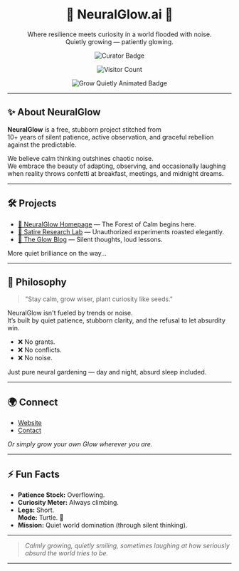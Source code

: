 <h1 align="center">🌿 NeuralGlow.ai 🌿</h1>

<p align="center">
Where resilience meets curiosity in a world flooded with noise.<br>
Quietly growing — patiently glowing.
</p>

<p align="center">
  <img src="https://img.shields.io/badge/Calm%20Curator%20of%20Curiosity-%F0%9F%8C%B1-green?style=for-the-badge" alt="Curator Badge"/>
</p>

<p align="center">
  <img src="https://komarev.com/ghpvc/?username=neuralglow-consulting&label=Visitors&color=2e8b57&style=for-the-badge" alt="Visitor Count"/>
</p>

<p align="center">
  <img src="https://readme-typing-svg.herokuapp.com?font=Fira+Code&pause=1500&color=2E8B57&width=450&lines=Growing+Quietly...;Curiosity+Over+Noise.;NeuralGlow+Always+Expanding." alt="Grow Quietly Animated Badge" />
</p>

--- 

## ✨ About NeuralGlow

**NeuralGlow** is a free, stubborn project stitched from  
10+ years of silent patience, active observation, and graceful rebellion against the predictable.

We believe calm thinking outshines chaotic noise.  
We embrace the beauty of adapting, observing, and occasionally laughing when reality throws confetti at breakfast, meetings, and midnight dreams.

---

## 🛠️ Projects

- [🌳 NeuralGlow Homepage](http://neuralglow.ai/) — The Forest of Calm begins here.
- [🎪 Satire Research Lab](http://neuralglow.ai/research.html) — Unauthorized experiments roasted elegantly.
- [📝 The Glow Blog](http://neuralglow.ai/blog.html) — Silent thoughts, loud lessons.

More quiet brilliance on the way...

---

## 🌱 Philosophy

> "Stay calm, grow wiser, plant curiosity like seeds."

NeuralGlow isn't fueled by trends or noise.  
It’s built by quiet patience, stubborn clarity, and the refusal to let absurdity win.

- ❌ No grants.  
- ❌ No conflicts.  
- ❌ No noise.

Just pure neural gardening — day and night, absurd sleep included.

---

## 🌍 Connect

- [Website](http://neuralglow.ai/)
- [Contact](http://neuralglow.ai/contact.html)

_Or simply grow your own Glow wherever you are._

---

## ⚡ Fun Facts

- **Patience Stock:** Overflowing.
- **Curiosity Meter:** Always climbing.
- **Legs:** Short.  
  **Mode:** Turtle. 🐢
- **Mission:** Quiet world domination (through silent thinking).

---

> _Calmly growing, quietly smiling, sometimes laughing at how seriously absurd the world tries to be._

---

